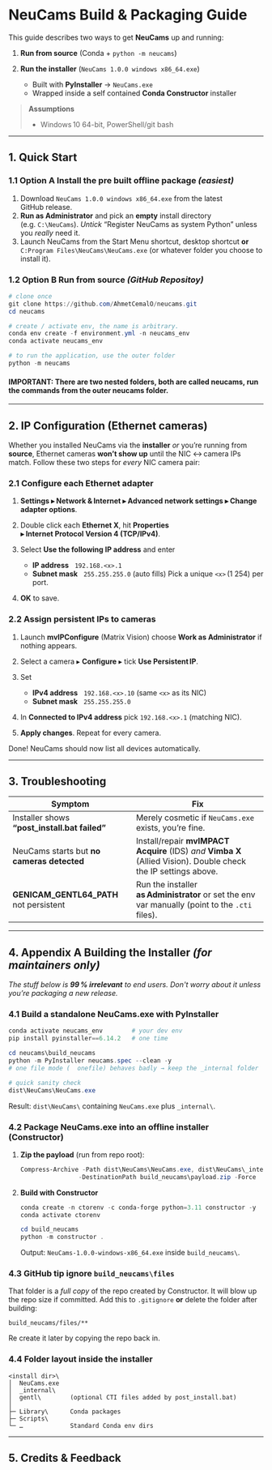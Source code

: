 # NeuCams   Build & Packaging Guide

This guide describes two ways to get **NeuCams** up and running:

1. **Run from source** (Conda + `python -m neucams`)
2. **Run the installer** (`NeuCams 1.0.0 windows x86_64.exe`)

   * Built with **PyInstaller** → `NeuCams.exe`
   * Wrapped inside a self contained **Conda Constructor** installer

> **Assumptions**
>
> * Windows 10 64-bit, PowerShell/git bash


---

## 1. Quick Start

### 1.1 Option A   Install the pre built offline package *(easiest)*

1. Download `NeuCams 1.0.0 windows x86_64.exe` from the latest GitHub release.
2. **Run as Administrator** and pick an **empty** install directory (e.g. `C:\NeuCams`).
   *Untick* “Register NeuCams as system Python” unless you *really* need it.
3. Launch NeuCams from the Start Menu shortcut, desktop shortcut **or** `C:Program Files\NeuCams\NeuCams.exe` (or whatever folder you choose to install it).

### 1.2 Option B   Run from source *(GitHub Repositoy)*

```powershell
# clone once
git clone https://github.com/AhmetCemalO/neucams.git
cd neucams

# create / activate env, the name is arbitrary.
conda env create -f environment.yml -n neucams_env
conda activate neucams_env

# to run the application, use the outer folder
python -m neucams
```

#### IMPORTANT: There are two nested folders, both are called neucams, run the commands from the outer neucams folder.

---

## 2. IP Configuration (Ethernet cameras)

Whether you installed NeuCams via the **installer** *or* you’re running from **source**, Ethernet cameras **won’t show up** until the NIC ↔ camera IPs match. Follow these two steps for *every* NIC camera pair:

### 2.1 Configure each Ethernet adapter

1. **Settings ▸ Network & Internet ▸ Advanced network settings ▸ Change adapter options**.
2. Double click each **Ethernet X**, hit **Properties ▸ Internet Protocol Version 4 (TCP/IPv4)**.
3. Select **Use the following IP address** and enter

   * **IP address**   `192.168.<x>.1`
   * **Subnet mask**   `255.255.255.0` (auto fills)
     Pick a unique `<x>` (1 254) per port.
4. **OK** to save.

### 2.2 Assign persistent IPs to cameras

1. Launch **mvIPConfigure** (Matrix Vision)   choose **Work as Administrator** if nothing appears.
2. Select a camera ▸ **Configure** ▸ tick **Use Persistent IP**.
3. Set

   * **IPv4 address**   `192.168.<x>.10` (same `<x>` as its NIC)
   * **Subnet mask**   `255.255.255.0`
4. In **Connected to IPv4 address** pick `192.168.<x>.1` (matching NIC).
5. **Apply changes**. Repeat for every camera.

Done! NeuCams should now list all devices automatically.

---

## 3. Troubleshooting

| Symptom                                        | Fix                                                                                                              |
| ---------------------------------------------- | ---------------------------------------------------------------------------------------------------------------- |
| Installer shows **“post\_install.bat failed”** | Merely cosmetic   if `NeuCams.exe` exists, you’re fine.                                                          |
| NeuCams starts but **no cameras detected**     | Install/repair **mvIMPACT Acquire** (IDS) *and* **Vimba X** (Allied Vision). Double check the IP settings above. |
| **GENICAM\_GENTL64\_PATH** not persistent      | Run the installer **as Administrator** or set the env var manually (point to the `.cti` files).                  |

---

## 4. Appendix A   Building the Installer *(for maintainers only)*

*The stuff below is ****99 % irrelevant**** to end users. Don't worry about it unless you’re packaging a new release.*

### 4.1 Build a standalone **NeuCams.exe** with PyInstaller

```powershell
conda activate neucams_env        # your dev env
pip install pyinstaller==6.14.2   # one time

cd neucams\build_neucams
python -m PyInstaller neucams.spec --clean -y
# one file mode (  onefile) behaves badly → keep the _internal folder

# quick sanity check
dist\NeuCams\NeuCams.exe
```

Result: `dist\NeuCams\` containing `NeuCams.exe` plus `_internal\`.

### 4.2 Package **NeuCams.exe** into an offline installer (Constructor)

1. **Zip the payload** (run from repo root):

   ```powershell
   Compress-Archive -Path dist\NeuCams\NeuCams.exe, dist\NeuCams\_internal `
                   -DestinationPath build_neucams\payload.zip -Force
   ```

2. **Build with Constructor**

   ```powershell
   conda create -n ctorenv -c conda-forge python=3.11 constructor -y   # one time
   conda activate ctorenv

   cd build_neucams
   python -m constructor .
   ```

   Output: `NeuCams-1.0.0-windows-x86_64.exe` inside `build_neucams\`.

### 4.3 GitHub tip   ignore `build_neucams\files`

That folder is a *full copy* of the repo created by Constructor. It will blow up the repo size if committed.
Add this to `.gitignore` **or** delete the folder after building:

```
build_neucams/files/**
```

Re create it later by copying the repo back in.

### 4.4 Folder layout inside the installer

```
<install dir>\
│  NeuCams.exe
│  _internal\
│  gentl\        (optional CTI files added by post_install.bat)
│
├─ Library\      Conda packages
├─ Scripts\
└─ …             Standard Conda env dirs
```

---

## 5. Credits & Feedback


